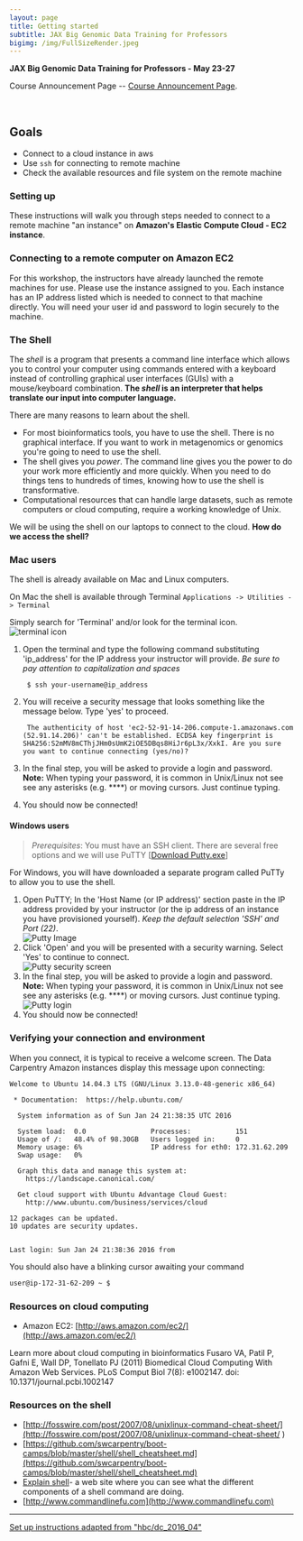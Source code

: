 ```yaml
---
layout: page
title: Getting started
subtitle: JAX Big Genomic Data Training for Professors 
bigimg: /img/FullSizeRender.jpeg
---
```


**JAX Big Genomic Data Training for Professors  - May 23-27** 

Course Announcement Page --  [Course Announcement Page](https://www.jax.org/news-and-insights/2016/january/jax-offers-big-genomic-training-for-professors-course).

<br/>

## Goals
* Connect to a cloud instance in aws
* Use ```ssh``` for connecting to remote machine
* Check the available resources and file system on the remote machine

### Setting up

These instructions will walk you through steps needed to connect to a remote machine "an instance" on **Amazon's Elastic Compute Cloud - EC2 instance**.

### Connecting to a remote computer on Amazon EC2

For this workshop, the instructors have already launched the remote machines for use. Please use the instance assigned to you. Each instance has an IP address listed which is needed to connect to that machine directly. You will need your user id and password to login securely to the machine.

### The Shell
The *shell* is a program that presents a command line interface which allows you to control your computer using commands entered with a keyboard instead of controlling graphical user interfaces (GUIs) with a mouse/keyboard combination. **The *shell* is an interpreter that helps translate our input into computer language.**

There are many reasons to learn about the shell.

* For most bioinformatics tools, you have to use the shell. There is no graphical interface. If you want to work in metagenomics or genomics you're going to need to use the shell.
* The shell gives you *power*. The command line gives you the power to do your work more efficiently and
more quickly.  When you need to do things tens to hundreds of times,
knowing how to use the shell is transformative.
* Computational resources that can handle large datasets, such as remote computers or cloud computing, require a working knowledge of Unix.

We will be using the shell on our laptops to connect to the cloud. **How do we access the shell?**

### **Mac users**

The shell is already available on Mac and Linux computers. 

On Mac the shell is available through Terminal
	`Applications -> Utilities -> Terminal`

Simply search for 'Terminal' and/or look for the terminal icon.<br> 
![terminal icon](https://github.com/snamburi3/workshop/blob/gh-pages/img/terminal.png?raw=true)

1. Open the terminal and type the following command substituting 'ip_address' for the IP address your instructor will provide. *Be sure to pay attention to capitalization and spaces*

        $ ssh your-username@ip_address
        
2. You will receive a security message that looks something like the message below. Type 'yes' to proceed.

        The authenticity of host 'ec2-52-91-14-206.compute-1.amazonaws.com (52.91.14.206)' can't be established. ECDSA key fingerprint is SHA256:S2mMV8mCThjJHm0sUmK2iOE5DBqs8HiJr6pL3x/XxkI. Are you sure you want to continue connecting (yes/no)?

3. In the final step, you will be asked to provide a login and password. **Note:** When typing your password, it is common in Unix/Linux not see see any asterisks (e.g. ****) or moving cursors. Just continue typing.
4. You should now be connected!

#### **Windows users**

> *Prerequisites*: You must have an SSH client. There are several free options and we will use PuTTY [[Download Putty.exe](http://www.chiark.greenend.org.uk/~sgtatham/putty/download.html)]

For Windows, you will have downloaded a separate program called PuTTy to allow you to use the shell. 

1. Open PuTTY; In the 'Host Name (or IP address)' section paste in the IP address provided by your instructor (or the ip address of an instance you have provisioned yourself). *Keep the default selection 'SSH' and Port (22)*. <br>
![Putty Image](https://github.com/snamburi3/workshop/blob/gh-pages/img/putty_screenshot_1.png?raw=true)
2. Click 'Open' and you will be presented with a security warning. Select 'Yes' to continue to connect. <br>
![Putty security screen](https://github.com/snamburi3/workshop/blob/gh-pages/img/putty_screenshot_2.png?raw=true)
3. In the final step, you will be asked to provide a login and password. **Note:** When typing your password, it is common in Unix/Linux not see see any asterisks (e.g. ****) or moving cursors. Just continue typing.<br> 
![Putty login](https://github.com/snamburi3/workshop/blob/gh-pages/img/putty_screenshot_3.png?raw=true)
4. You should now be connected!


### **Verifying your connection and environment** 

When you connect, it is typical to receive a welcome screen. The Data Carpentry Amazon instances display this message upon connecting:


```
Welcome to Ubuntu 14.04.3 LTS (GNU/Linux 3.13.0-48-generic x86_64)

 * Documentation:  https://help.ubuntu.com/

  System information as of Sun Jan 24 21:38:35 UTC 2016

  System load:  0.0                Processes:           151
  Usage of /:   48.4% of 98.30GB   Users logged in:     0
  Memory usage: 6%                 IP address for eth0: 172.31.62.209
  Swap usage:   0%

  Graph this data and manage this system at:
    https://landscape.canonical.com/

  Get cloud support with Ubuntu Advantage Cloud Guest:
    http://www.ubuntu.com/business/services/cloud

12 packages can be updated.
10 updates are security updates.


Last login: Sun Jan 24 21:38:36 2016 from
```

You should also have a blinking cursor awaiting your command


```bash
user@ip-172-31-62-209 ~ $
```

### Resources on cloud computing
* Amazon EC2: [http://aws.amazon.com/ec2/](http://aws.amazon.com/ec2/)

Learn more about cloud computing in bioinformatics
Fusaro VA, Patil P, Gafni E, Wall DP, Tonellato PJ (2011) Biomedical Cloud Computing With Amazon Web Services. PLoS Comput Biol 7(8): e1002147. doi: 10.1371/journal.pcbi.1002147


### Resources on the shell
* [http://fosswire.com/post/2007/08/unixlinux-command-cheat-sheet/](http://fosswire.com/post/2007/08/unixlinux-command-cheat-sheet/ ) 
* [https://github.com/swcarpentry/boot-camps/blob/master/shell/shell_cheatsheet.md](https://github.com/swcarpentry/boot-camps/blob/master/shell/shell_cheatsheet.md)
* [Explain shell](http://explainshell.com )- a web site where you can see what the different components of a shell command are doing.
* [http://www.commandlinefu.com](http://www.commandlinefu.com)



---
<div>
  <a href="https://github.com/hbc/dc_2016_04/blob/master/lessons/01_intro_and_cloud_setup.md">Set up instructions adapted from "hbc/dc_2016_04"</a>
</div>

